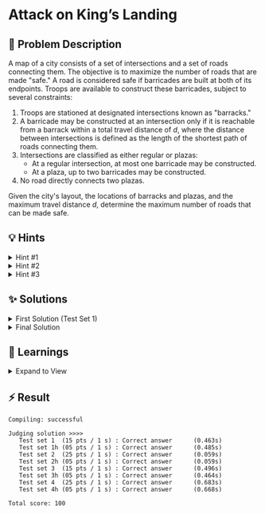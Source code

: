 # Attack on King’s Landing

## 📝 Problem Description

A map of a city consists of a set of intersections and a set of roads connecting them. The objective is to maximize the number of roads that are made "safe." A road is considered safe if barricades are built at both of its endpoints. Troops are available to construct these barricades, subject to several constraints:
1. Troops are stationed at designated intersections known as "barracks."
2. A barricade may be constructed at an intersection only if it is reachable from a barrack within a total travel distance of $d$, where the distance between intersections is defined as the length of the shortest path of roads connecting them.
3. Intersections are classified as either regular or plazas:
    * At a regular intersection, at most one barricade may be constructed.
    * At a plaza, up to two barricades may be constructed.
4. No road directly connects two plazas.

Given the city's layout, the locations of barracks and plazas, and the maximum travel distance $d$, determine the maximum number of roads that can be made safe.

## 💡 Hints

<details>

<summary>Hint #1</summary>

The problem describes a network of intersections and roads. This structure is very common in computer science. How can you model this system using a standard abstract data structure? What do the intersections and roads correspond to?

</details>

<details>

<summary>Hint #2</summary>

Making a road safe requires "using" both of its endpoint intersections. At a regular intersection, you can only do this for one road. This sounds like you are selecting a set of roads with a constraint on which intersections they use. What kind of problem involves selecting a set of connections (edges) such that no two selected connections share an endpoint (node)?

  <details>

  <summary>Answer</summary>

  This is a classic **matching problem** in graph theory. Specifically, it resembles the **maximum matching** problem, where we want to find the largest set of edges such that no two edges share a common vertex. In our case, the vertices are the intersections, and the edges are the roads.

  </details>

</details>

<details>

<summary>Hint #3</summary>

The problem has two main complexities beyond the basic model: the distance limit for troops and the special "plaza" intersections that can support two barricades.
- **Distance Limit:** How can you determine which intersections are eligible for building barricades? You need to find all intersections within a certain shortest path distance from *any* barrack. Which algorithm is suitable for finding shortest paths from a source in a network with non-negative path lengths?
Once you know this you can simply run your approach on the "filtered/reachable/valid graph".
- **Plazas:** A regular intersection can be part of at most one safe road, but a plaza can be part of two. How could you modify your abstract model to accommodate this "capacity of two" for plazas, while still using an algorithm designed for a "capacity of one"? Consider what happens if you represent a plaza not as a single "entity", but as multiple.

</details>

## ✨ Solutions

<details>

<summary>First Solution (Test Set 1)</summary>

For the first test set, the problem is significantly simplified by two assumptions:
1.  The travel distance $d$ is large enough that troops can reach every intersection from a barrack.
2.  There are no plazas ($p=0$), meaning all intersections are regular.

Let's model the city as a **graph**, where intersections are **nodes** and roads are **edges**. To make a road safe, we must build a barricade at both ends. Since all intersections are regular, each can support at most one barricade. This means if we choose to make the road between intersections $u$ and $v$ safe, we cannot use $u$ or $v$ for any other road.

This directly corresponds to the definition of a **matching** in a graph. A matching is a set of edges where no two edges share a common node. Making a road `(u, v)` safe is equivalent to including the edge `(u, v)` in our matching. The goal of maximizing the number of safe roads is therefore equivalent to finding a **maximum cardinality matching** in the graph.
**Note**: We can easily do this using `boost::edmonds_maximum_cardinality_matching` in Boost

The overall approach is:
1.  Construct a graph where $N$ nodes represent the $N$ intersections.
2.  For each of the $M$ roads, add an undirected edge between the corresponding nodes.
3.  Run Edmonds's algorithm on this graph to find the size of the maximum matching.
4.  The result is the size of this matching.

The main limitation of this approach lies in the two assumptions made. To generalize this to solve all tests sets we mainly need to lift these.

### Code
```cpp
#include<iostream>
#include<vector>

#include<boost/graph/adjacency_list.hpp>
#include<boost/graph/push_relabel_max_flow.hpp>
#include<boost/graph/max_cardinality_matching.hpp>

using traits = boost::adjacency_list_traits<boost::vecS, boost::vecS, boost::directedS>;
using graph = boost::adjacency_list<boost::vecS,
                                    boost::vecS,
                                    boost::undirectedS>;
using node_desc = traits::node_descriptor;
using edge_desc = traits::edge_descriptor;

void solve() {
  // ===== READ INPUT & BUILD GRAPH =====
  int n, m, b, p, d; std::cin >> n >> m >> b >> p >> d;
  
  graph G(n);
  std::vector<int> barracks(b);
  std::vector<int> plazas(p);
  
  for(int i = 0; i < b; ++i) std::cin >> barracks[i];
  for(int i = 0; i < p; ++i) std::cin >> plazas[i];
  for(int i = 0; i < m; ++i) {
    int x, y, l; std::cin >> x >> y >> l;
    boost::add_edge(x, y, G);
  }
  
  // ===== FIND MAXIMUM MATCHING =====
  std::vector<int> mate_map(n); // exterior property map

  boost::edmonds_maximum_cardinality_matching(G, boost::make_iterator_property_map(mate_map.begin(), boost::get(boost::node_index, G)));
  int matching_size = boost::matching_size(G, boost::make_iterator_property_map(mate_map.begin(), boost::get(boost::node_index, G)));
  
  // ===== OUTPUT =====
  std::cout << matching_size << std::endl;
  
}

int main() {
  int n_tests; std::cin >> n_tests;
  while(n_tests--) {
    solve();
  }
}

```
</details>

<details>

<summary>Final Solution</summary>

The first solution established that the core of the problem is finding a maximum matching. The full problem requires us to handle two additional constraints: the limited travel distance $d$ and the plazas.

### Handling the Distance Constraint

A barricade can only be built at an intersection if its shortest path distance from *any* barrack is at most $d$. A road can be made safe only if barricades can be built at *both* its endpoints. This means we are interested in finding a maximum matching not on the entire city graph, but on the **subgraph induced by the set of all reachable intersections**.

To determine which intersections are reachable within the allowed distance, we run Dijkstra's algorithm separately from each barrack. For every intersection, we record the minimum distance obtained across all runs. Intersections with a minimum distance less than or equal to $d$ are eligible for barricade construction.
**Note:** An alternative method is to introduce a "super-source" node connected to all barracks with zero-length edges, then run Dijkstra's algorithm once from this super-source.

After running Dijkstra, we can identify all nodes `v` where `dist[v] <= d`. These are our "active" nodes.

### Handling Plazas

A plaza can support up to two barricades, whereas a regular intersection can support only one. This means a plaza node can be an endpoint for up to two edges in our matching. The standard maximum matching algorithm assumes a node can only be part of one matched edge.

To model this, we plaza, we augment the graph with an additional "virtual" node.
- Let's say intersection `v` is a plaza. We create a new node `v_dup`.
- The original node `v` represents the first "slot" for a barricade at the plaza.
- The new node `v_dup` represents the second "slot".
- For any road connecting a regular intersection `u` to the plaza `v`, we keep the edge `(u, v)` and also add a new edge `(u, v_dup)`.

Now, if the matching algorithm picks the edge `(u, v)`, it uses the first slot. If it later picks an edge `(w, v_dup)` for some other neighbor `w`, it uses the second slot. This effectively allows the original plaza `v` to be matched twice, correctly modeling its capacity of two. Since no road connects two plazas, we don't need to consider more complex cases.

### Combined Algorithm

The final algorithm combines these two ideas:

1.  **Graph Construction:**
    *   Create a graph with $N+P$ nodes, where $N$ is the number of intersections and $P$ is the number of plazas. The extra $P$ nodes will be the duplicates for the plazas.
    *   For each road `(u, v)`:
        *   Add the edge `(u, v)` to the graph.
        *   If `u` is a plaza, add an edge from `v` to `u`'s duplicate node.
        *   If `v` is a plaza, add an edge from `u` to `v`'s duplicate node.

2.  **Find Reachable Subgraph:**
    *   Run Dijkstra's algorithm starting from all barrack locations to find the shortest distance to every other node (including the plaza duplicates).
    *   Identify the set of nodes `S` for which the shortest distance from any barrack is less than or equal to $d$.

3.  **Maximum Matching:**
    *   Filter the graph to keep only the nodes in `S` and the edges between them. The Boost library allows for this by "clearing" the nodes that are not in `S`.
    *   Run `edmonds_maximum_cardinality_matching` on this filtered subgraph.
    *   The resulting matching size is the maximum number of roads that can be made safe.

### Code
```cpp
#include<iostream>
#include<vector>

#include<boost/graph/adjacency_list.hpp>
#include<boost/graph/push_relabel_max_flow.hpp>
#include <boost/graph/dijkstra_shortest_paths.hpp>
#include<boost/graph/max_cardinality_matching.hpp>

using traits = boost::adjacency_list_traits<boost::vecS, boost::vecS, boost::directedS>;
using graph = boost::adjacency_list<boost::vecS,
                                    boost::vecS,
                                    boost::undirectedS,
                                    boost::no_property,
                                    boost::property<boost::edge_weight_t, int>>;
using node_desc = traits::node_descriptor;
using edge_desc = traits::edge_descriptor;


void solve() {
  // ===== READ INPUT & BUILD GRAPH =====
  int n, m, b, p, d; std::cin >> n >> m >> b >> p >> d;
  int num_nodes = n + p;
  
  graph G(num_nodes);
  std::vector<int> barracks(b);
  std::vector<int> plazas(p);
  std::vector<bool> covered(num_nodes, false);
  
  for(int i = 0; i < b; ++i) std::cin >> barracks[i];
  for(int i = 0; i < p; ++i) std::cin >> plazas[i];
  for(int i = 0; i < m; ++i) {
    int x, y, l; std::cin >> x >> y >> l;
    boost::add_edge(x, y, l, G);
    
    // Duplicate plaza nodes
    // Could be more efficient as we check this for every single edge
    // But is fast enough
    for(int j = 0; j < p; ++j) {
      if(x == plazas[j]) {
        boost::add_edge(y, n + j, l, G);
      } else if (y == plazas[j]) {
        boost::add_edge(x, n + j, l, G);
      }
    }
  }

  // ===== FIND SUBGRAPH THAT IS COVERED BY BARRACKS =====
  for(int i = 0; i < b; ++i) {
    std::vector<int> dist_map(num_nodes); //exterior property
    boost::dijkstra_shortest_paths(G, barracks[i], boost::distance_map(boost::make_iterator_property_map(dist_map.begin(), boost::get(boost::node_index, G))));
  
    for(int j = 0; j < num_nodes; ++j) {
      if(dist_map[j] <= d) {
        covered[j] = true;
      }
    }
  }

  for(int i = 0; i < num_nodes; ++i) {
    if(!covered[i]) {
      boost::clear_node(i, G);
    }
  }

  // ===== FIND MAXIMUM MATCHING =====
  std::vector<int> mate_map(num_nodes);

  boost::edmonds_maximum_cardinality_matching(G, boost::make_iterator_property_map(mate_map.begin(), boost::get(boost::node_index, G)));
  int matching_size = boost::matching_size(G, boost::make_iterator_property_map(mate_map.begin(), boost::get(boost::node_index, G)));
  
  // ===== OUTPUT =====
  std::cout << matching_size << std::endl;
}

int main() {
  int n_tests; std::cin >> n_tests;
  while(n_tests--) {
    solve();
  }
}
```
</details>

## 🧠 Learnings

<details> 

<summary> Expand to View </summary>

- Whether you use a directed or undirected Graph can have a significant impact on runtime.
- Depending on the task `boost::clear_node` can delete a node (by removing all of its edges) without the pain of actually deleting nodes in Boost

</details>

## ⚡ Result

```plaintext
Compiling: successful

Judging solution >>>>
   Test set 1  (15 pts / 1 s) : Correct answer      (0.463s)
   Test set 1h (05 pts / 1 s) : Correct answer      (0.485s)
   Test set 2  (25 pts / 1 s) : Correct answer      (0.059s)
   Test set 2h (05 pts / 1 s) : Correct answer      (0.059s)
   Test set 3  (15 pts / 1 s) : Correct answer      (0.496s)
   Test set 3h (05 pts / 1 s) : Correct answer      (0.464s)
   Test set 4  (25 pts / 1 s) : Correct answer      (0.683s)
   Test set 4h (05 pts / 1 s) : Correct answer      (0.668s)

Total score: 100
```